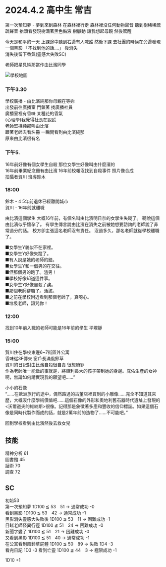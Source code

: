 # 2024.4.2 高中生  常吉  

第一次預知夢 - 夢到來到森林 在森林裡行走 森林裡沒任何動物聲音 聽到樹稀稀疏疏聲音 抬頭看發現樹滴著黑色黏液 樹脈動 讓我想起母親 然後驚醒  

今天是和平的一天  上課途中聽到右邊有人喊誰  然後下課  去社團的時候在旁邊發現一個黑影 「不找到他的話....」 後消失  
消失後留下香氣(靈感大失敗SC)  

老師把星見純那當作由比濱同學  

![學校地圖](<https://cdn.discordapp.com/attachments/1001095376020963408/1224697527085830249/-_.png?ex=661e6f74&is=660bfa74&hm=f04765ccbe9f8fe02679c5b3abebe22ed56c792bb37f8121fed99a31a972d54d&> "學校地圖")  

### 下午3.30
學校廣播 - 由比濱純那你母親在等妳  
出發前往廣播室  門鎖著  找廣播社員  
廣播室裡有香味 某種花的香氣  
(心理學)我覺得社長在說謊  
老師堅持純那叫由比濱  
跟著老師去看名冊 一瞬間看到由比濱純那  
原來由比濱很有名  

### 下午5.
16年前好像有個女學生自殺  那位女學生好像叫由什麼濱的  
16年前畢業紀念冊有由比濱  16年前校報沒找到自殺事件  照片像合成  
拍攝者賀川  班導鈴木  


### 18:00
鈴木 - 4 5年前退休已經離開城市  
賀川 - 16年前就離職  

由比濱這個學生
大概16年前，有個名叫由比濱明日奈的女學生失蹤了。
聽說這個由比濱似乎懷孕了。
有學生傳言說由比濱在消失之前被她想要諮詢的老師說了非常過分的話。
校方卻主張這名老師沒有責任。
沒過多久，那名老師就從學校離職了。  

■女學生Y貌似不在家裡。  
■女學生Y好像失蹤了。  
■有人說是她的老師的錯。  
■女學生Y和一個男的在交往。  
■但那個男的跑了。渣男！  
■學校好像知道這件事。  
■女學生Y好像自殺了誒。  
■那個老師辭職了。活該。  
■之前在學校附近看到那個老師了，真噁心。  
■垃圾老師，詛咒你！  

### 12:00
找到10年前入職的老師可能是16年前的學生 平塚靜

### 15:00
賀川住在學校東邊6~7街區外公寓  
香味從3F傳來  窗戶長滿風鈴草  
賀川的日記對由比濱自殺很自責 很想贖罪  
作為老師唯一能做的事就是，將順利長大的孩子帶到她的身邊。庇佑生產的女神啊，無論如何請實現我的願望吧……”  

小小的石像  
“……在歐洲旅行的途中，偶然路過的古董店裡買到的小雕像……完全不知道其來歷，大概沒什麼學術價值吧……這個石像的外形和奧地利舊石器時代遺址上發現的<沃爾道夫的維納斯>很像。記得那是象徵著多產和豐收的信仰標誌。如果這個石像是同時代製作而成的話，就是2萬年前的造物了……不可能吧。”  


回到學校看到由比濱然後去救女兒  



## 技能  
精神分析 61  
圖書館 45  
話術 70  
調查 72  


## SC 
初始53  
第一次預知夢 1D100 ≦ 53　51 → 通常成功  -0  
看到黑影 1D100 ≦ 53　42 → 通常成功  -1  
黑影消失靈感大失敗後 1D100 ≦ 53　11 → 困難成功  -1  
目睹老師怪異行徑 1D100 ≦ 51　24 → 困難成功 -0  
新聞字變了 1D100 ≦ 51　21 → 困難成功 -0  
又看到黑影 1D100 ≦ 51　40 → 通常成功 -1  
在公寓看到風鈴草屍體 1D100 ≦ 50　89 → 失敗 1D4 -3  
看完日記 1D3 -3
看到亡靈 1D100 ≦ 44　3 → 極限成功 -1  

1D10 +1